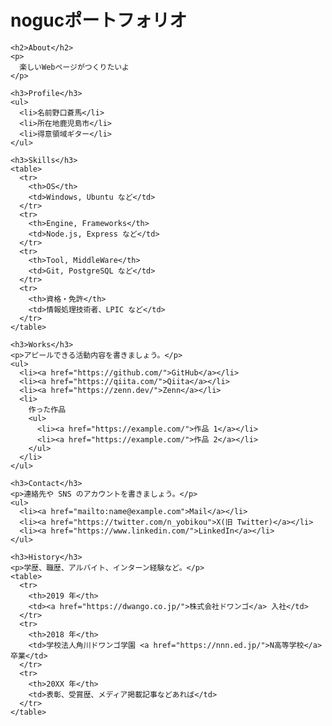 <!DOCTYPE html>
<html lang="ja">
  <head>
    <meta charset="utf-8">
    <meta name="viewport" content="width=device-width, initial-scale=1">
    <title>ハンドルネームのポートフォリオ</title>
  </head>
  <body>
    <h1>nogucポートフォリオ</h1>
 
    <h2>About</h2>
    <p>
      楽しいWebページがつくりたいよ
    </p>

    <h3>Profile</h3>
    <ul>
      <li>名前野口蒼馬</li>
      <li>所在地鹿児島市</li>
      <li>得意領域ギター</li>
    </ul>

    <h3>Skills</h3>
    <table>
      <tr>
        <th>OS</th>
        <td>Windows, Ubuntu など</td>
      </tr>
      <tr>
        <th>Engine, Frameworks</th>
        <td>Node.js, Express など</td>
      </tr>
      <tr>
        <th>Tool, MiddleWare</th>
        <td>Git, PostgreSQL など</td>
      </tr>
      <tr>
        <th>資格・免許</th>
        <td>情報処理技術者、LPIC など</td>
      </tr>
    </table>

    <h3>Works</h3>
    <p>アピールできる活動内容を書きましょう。</p>
    <ul>
      <li><a href="https://github.com/">GitHub</a></li>
      <li><a href="https://qiita.com/">Qiita</a></li>
      <li><a href="https://zenn.dev/">Zenn</a></li>
      <li>
        作った作品
        <ul>
          <li><a href="https://example.com/">作品 1</a></li>
          <li><a href="https://example.com/">作品 2</a></li>
        </ul>
      </li>
    </ul>

    <h3>Contact</h3>
    <p>連絡先や SNS のアカウントを書きましょう。</p>
    <ul>
      <li><a href="mailto:name@example.com">Mail</a></li>
      <li><a href="https://twitter.com/n_yobikou">X(旧 Twitter)</a></li>
      <li><a href="https://www.linkedin.com/">LinkedIn</a></li>
    </ul>

    <h3>History</h3>
    <p>学歴、職歴、アルバイト、インターン経験など。</p>
    <table>
      <tr>
        <th>2019 年</th>
        <td><a href="https://dwango.co.jp/">株式会社ドワンゴ</a> 入社</td>
      </tr>
      <tr>
        <th>2018 年</th>
        <td>学校法人角川ドワンゴ学園 <a href="https://nnn.ed.jp/">N高等学校</a> 卒業</td>
      </tr>
      <tr>
        <th>20XX 年</th>
        <td>表彰、受賞歴、メディア掲載記事などあれば</td>
      </tr>
    </table>
